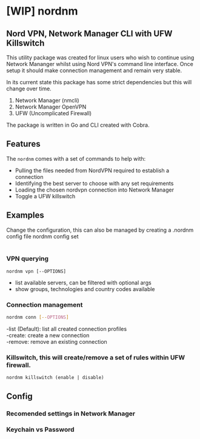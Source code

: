 # [WIP] nordnm
## Nord VPN, Network Manager CLI with UFW Killswitch

This utility package was created for linux users who wish to continue using Network Mananger whilst using Nord VPN's command line interface.
Once setup it should make connection management and remain very stable.

In its current state this package has some strict dependencies but this will change over time.
1) Network Manager (nmcli)
2) Network Manager OpenVPN
3) UFW (Uncomplicated Firewall)

The package is written in Go and CLI created with Cobra.

## Features
The `nordnm` comes with a set of commands to help with:
- Pulling the files needed from NordVPN required to establish a connection
- Identifying the best server to choose with any set requirements
- Loading the chosen nordvpn connection into Network Manager
- Toggle a UFW killswitch

## Examples
Change the configuration, this can also be managed by creating a .nordnm config file
nordnm config set <option> <value>

### VPN querying
```
nordnm vpn [--OPTIONS]
```
 - list available servers, can be filtered with optional args<br>
 - show groups, technologies and country codes available


### Connection management
```sh
nordnm conn [--OPTIONS]
```
 -list (Default): list all created connection profiles <br>
 -create: create a new connection <br>
 -remove: remove an existing connection <br>


### Killswitch, this will create/remove a set of rules within UFW firewall.
```
nordnm killswitch (enable | disable)
```


## Config
### Recomended settings in Network Manager
### Keychain vs Password
